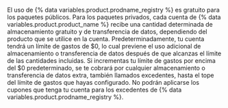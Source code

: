 El uso de {% data variables.product.prodname_registry %} es gratuito para los paquetes públicos. Para los paquetes privados, cada cuenta de {% data variables.product.product_name %} recibe una cantidad determinada de almacenamiento gratuito y de transferencia de datos, dependiendo del producto que se utilice en la cuenta. Predeterminadamente, tu cuenta tendrá un límite de gastos de $0, lo cual previene el uso adicional de almacenamiento o transferencia de datos después de que alcanzas el límite de las cantidades incluidas. Si incrementas tu límite de gastos por encima del $0 predeterminado, se te cobrará por cualquier almacenamiento o transferencia de datos extra, también llamados excedentes, hasta el tope del límite de gastos que hayas configurado. No podrán aplicarse los cupones que tenga tu cuenta para los excedentes de {% data variables.product.prodname_registry %}.

